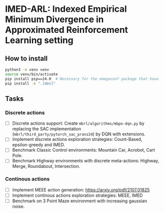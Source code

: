 # IMED-ARL: Indexed Empirical Minimum Divergence in Approximated Reinforcement Learning setting

## How to install

```bash
python3 -m venv venv
source venv/bin/activate 
pip install pip==24.0  # Necessary for the omegaconf package that have invalid metadata in the latest version of pip
pip install -e ".[dev]"
```

## Tasks

### Discrete actions 

- [ ] Discrete actions support: Create `mbrl/algorithms/mbpo-dqn.py` by replacing the SAC implementation (`mbrl/third_party/pytorch_sac_pranz24`) by DQN with extensions.
- [ ] Implement discrete actions exploration strategies: Count-Based, epsilon-greedy and IMED.
- [ ] Benchmark Classic Control environments: Mountain Car, Acrobot, Cart Pole.
- [ ] Benchmark Highway environments with discrete meta-actions: Highway, Merge, Roundabout, Intersection.

### Continous actions

- [ ] Implement MEEE action generation: https://arxiv.org/pdf/2107.01825
- [ ] Implement continous actions exploration strategies: MEEE, IMED
- [ ] Benchmark on 3 Point Maze environment with increasing gaussian noise.
